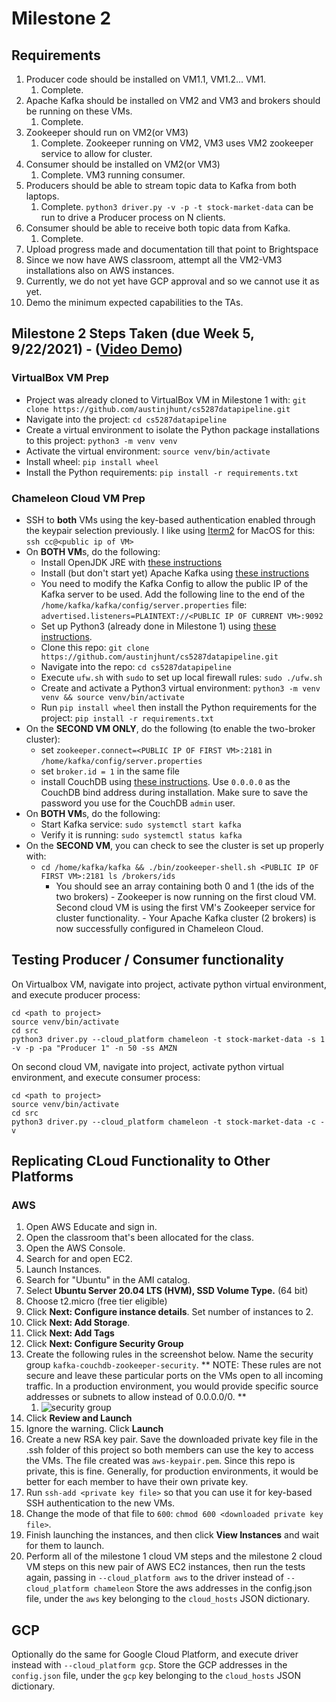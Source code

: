 # Milestone 2
## Requirements
1. Producer code should be installed on VM1.1, VM1.2... VM1.
   1. Complete.
2. Apache Kafka should be installed on VM2 and VM3 and brokers should be running on these VMs.
   1. Complete.
3. Zookeeper should run on VM2(or VM3)
   1. Complete. Zookeeper running on VM2, VM3 uses VM2 zookeeper service to allow for cluster.
4. Consumer should be installed on VM2(or VM3)
   1. Complete. VM3 running consumer.
5. Producers should be able to stream topic data to Kafka from both laptops.
   1. Complete. `python3 driver.py -v -p -t stock-market-data` can be run to drive a Producer process on N clients.
6. Consumer should be able to receive both topic data from Kafka.
   1. Complete.
7. Upload progress made and documentation till that point to Brightspace
8. Since we now have AWS classroom, attempt all the VM2-VM3 installations also on AWS instances.
9.  Currently, we do not yet have GCP approval and so we cannot use it as yet.
10. Demo the minimum expected capabilities to the TAs.


## Milestone 2 Steps Taken (due Week 5, 9/22/2021) - ([Video Demo](https://www.youtube.com/watch?v=wKBLXW1JScE))
### VirtualBox VM Prep
  - Project was already cloned to VirtualBox VM in Milestone 1 with: `git clone https://github.com/austinjhunt/cs5287datapipeline.git`
  - Navigate into the project: `cd cs5287datapipeline`
  - Create a virtual environment to isolate the Python package installations to this project: `python3 -m venv venv`
  - Activate the virtual environment: `source venv/bin/activate`
  - Install wheel: `pip install wheel`
  - Install the Python requirements: `pip install -r requirements.txt`
### Chameleon Cloud VM Prep
   - SSH to **both** VMs using the key-based authentication enabled through the keypair selection previously. I like using [Iterm2](https://iterm2.com/downloads/stable/latest) for MacOS for this: `ssh cc@<public ip of VM>`
   - On **BOTH VM**s, do the following:
     - Install OpenJDK JRE with [these instructions](https://ubuntu.com/tutorials/install-jre#2-installing-openjdk-jre)
     - Install (but don't start yet) Apache Kafka using [these instructions](https://www.digitalocean.com/community/tutorials/how-to-install-apache-kafka-on-ubuntu-20-04)
     - You need to modify the Kafka Config to allow the public IP of the Kafka server to be used. Add the following line to the end of the `/home/kafka/kafka/config/server.properties` file: `advertised.listeners=PLAINTEXT://<PUBLIC IP OF CURRENT VM>:9092`
     - Set up Python3 (already done in Milestone 1) using [these instructions](https://www.digitalocean.com/community/tutorials/how-to-install-python-3-and-set-up-a-programming-environment-on-an-ubuntu-20-04-server).
     - Clone this repo: `git clone https://github.com/austinjhunt/cs5287datapipeline.git`
     - Navigate into the repo: `cd cs5287datapipeline`
     - Execute `ufw.sh` with `sudo` to set up local firewall rules: `sudo ./ufw.sh`
     - Create and activate a Python3 virtual environment: `python3 -m venv venv && source venv/bin/activate`
     - Run `pip install wheel` then install the Python requirements for the project: `pip install -r requirements.txt`
   - On the **SECOND VM ONLY**, do the following (to enable the two-broker cluster):
     - set `zookeeper.connect=<PUBLIC IP OF FIRST VM>:2181` in `/home/kafka/config/server.properties`
     - set `broker.id = 1` in the same file
     - install CouchDB using [these instructions](https://docs.couchdb.org/en/main/install/unix.html#enabling-the-apache-couchdb-package-repository). Use `0.0.0.0` as the CouchDB bind address during installation. Make sure to save the password you use for the CouchDB `admin` user.
   - On **BOTH VM**s, do the following:
     - Start Kafka service: `sudo systemctl start kafka`
     - Verify it is running: `sudo systemctl status kafka`
   - On the **SECOND VM**, you can check to see the cluster is set up properly with:
     - ```cd /home/kafka/kafka && ./bin/zookeeper-shell.sh <PUBLIC IP OF FIRST VM>:2181 ls /brokers/ids```
       - You should see an array containing both 0 and 1 (the ids of the two brokers)
    - Zookeeper is now running on the first cloud VM. Second cloud VM is using the first VM's Zookeeper service for cluster functionality.
    - Your Apache Kafka cluster (2 brokers) is now successfully configured in Chameleon Cloud.

## Testing Producer / Consumer functionality
On Virtualbox VM, navigate into project, activate python virtual environment, and execute producer process:
```
cd <path to project>
source venv/bin/activate
cd src
python3 driver.py --cloud_platform chameleon -t stock-market-data -s 1 -v -p -pa "Producer 1" -n 50 -ss AMZN
```
On second cloud VM, navigate into project, activate python virtual environment, and execute consumer process:
```
cd <path to project>
source venv/bin/activate
cd src
python3 driver.py --cloud_platform chameleon -t stock-market-data -c -v
```

## Replicating CLoud Functionality to Other Platforms
### AWS
1. Open AWS Educate and sign in.
2. Open the classroom that's been allocated for the class.
3. Open the AWS Console.
4. Search for and open EC2.
5. Launch Instances.
6. Search for "Ubuntu" in the AMI catalog.
7. Select **Ubuntu Server 20.04 LTS (HVM), SSD Volume Type.** (64 bit)
8. Choose t2.micro (free tier eligible)
9. Click **Next: Configure instance details**. Set number of instances to 2.
10. Click **Next: Add Storage**.
11. Click **Next: Add Tags**
12. Click **Next: Configure Security Group**
13. Create the following rules in the screenshot below. Name the security group `kafka-couchdb-zookeeper-security`. ** NOTE: These rules are not secure and leave these particular ports on the VMs open to all incoming traffic. In a production environment, you would provide specific source addresses or subnets to allow instead of 0.0.0.0/0. **
    1.  ![security group](../img/aws_security_group.png)
14. Click **Review and Launch**
15. Ignore the warning. Click **Launch**
16. Create a new RSA key pair. Save the downloaded private key file in the .ssh folder of this project so both members can use the key to access the VMs. The file created was `aws-keypair.pem`. Since this repo is private, this is fine. Generally, for production environments, it would be better for each member to have their own private key.
17. Run `ssh-add <private key file>` so that you can use it for key-based SSH authentication to the new VMs.
18. Change the mode of that file to `600`: `chmod 600 <downloaded private key file>`.
19. Finish launching the instances, and then click **View Instances** and wait for them to launch.
20. Perform all of the milestone 1 cloud VM steps and the milestone 2 cloud VM steps on this new pair of AWS EC2 instances, then run the tests again, passing in `--cloud_platform aws` to the driver instead of `--cloud_platform chameleon`
Store the aws addresses in the config.json file, under the `aws` key belonging to the `cloud_hosts` JSON dictionary.
## GCP
Optionally do the same for Google Cloud Platform, and execute driver instead with `--cloud_platform gcp`. Store the GCP addresses in the `config.json` file, under the `gcp` key belonging to the `cloud_hosts` JSON dictionary.